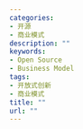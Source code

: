 ```yaml
---
categories:
- 开源
- 商业模式
description: ""
keywords:
- Open Source
- Business Model
tags:
- 开放式创新
- 商业模式
title: ""
url: ""
---
```


